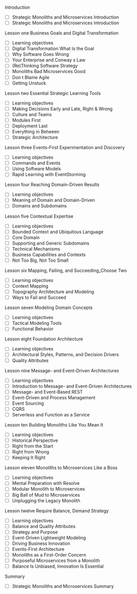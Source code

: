 Introduction
- [ ] Strategic Monoliths and Microservices Introduction
- [ ] Strategic Monoliths and Microservices Introduction

Lesson one Business Goals and Digital Transformation
- [ ] Learning objectives
- [ ] Digital Transformation What Is the Goal
- [ ] Why Software Goes Wrong
- [ ] Your Enterprise and Conway s Law
- [ ] (Re)Thinking Software Strategy
- [ ] Monoliths Bad Microservices Good
- [ ] Don t Blame Agile
- [ ] Getting Unstuck

Lesson two Essential Strategic Learning Tools
- [ ] Learning objectives
- [ ] Making Decisions Early and Late, Right & Wrong
- [ ] Culture and Teams
- [ ] Modules First
- [ ] Deployment Last
- [ ] Everything in Between
- [ ] Strategic Architecture

Lesson three Events-First Experimentation and Discovery
- [ ] Learning objectives
- [ ] Commands and Events
- [ ] Using Software Models
- [ ] Rapid Learning with EventStorming

Lesson four Reaching Domain-Driven Results
- [ ] Learning objectives
- [ ] Meaning of Domain and Domain-Driven
- [ ] Domains and Subdomains

Lesson five Contextual Expertise
- [ ] Learning objectives
- [ ] Bounded Context and Ubiquitous Language
- [ ] Core Domain
- [ ] Supporting and Generic Subdomains
- [ ] Technical Mechanisms
- [ ] Business Capabilities and Contexts
- [ ] Not Too Big, Not Too Small

Lesson six Mapping, Failing, and Succeeding_Choose Two
- [ ] Learning objectives
- [ ] Context Mapping
- [ ] Topography Architecture and Modeling
- [ ] Ways to Fail and Succeed

Lesson seven Modeling Domain Concepts
- [ ] Learning objectives
- [ ] Tactical Modeling Tools
- [ ] Functional Behavior

Lesson eight Foundation Architecture
- [ ] Learning objectives
- [ ] Architectural Styles, Patterns, and Decision Drivers
- [ ] Quality Attributes

Lesson nine Message- and Event-Driven Architectures
- [ ] Learning objectives
- [ ] Introduction to Message- and Event-Driven Architectures
- [ ] Message- and Event-Based REST
- [ ] Event-Driven and Process Management
- [ ] Event Sourcing
- [ ] CQRS
- [ ] Serverless and Function as a Service

Lesson ten Building Monoliths Like You Mean It
- [ ] Learning objectives
- [ ] Historical Perspective
- [ ] Right from the Start
- [ ] Right from Wrong
- [ ] Keeping It Right

Lesson eleven Monoliths to Microservices Like a Boss
- [ ] Learning objectives
- [ ] Mental Preparation with Resolve
- [ ] Modular Monolith to Microservices
- [ ] Big Ball of Mud to Microservices
- [ ] Unplugging the Legacy Monolith

Lesson twelve Require Balance, Demand Strategy
- [ ] Learning objectives
- [ ] Balance and Quality Attributes
- [ ] Strategy and Purpose
- [ ] Event-Driven Lightweight Modeling
- [ ] Driving Business Innovation
- [ ] Events-First Architecture
- [ ] Monoliths as a First-Order Concern
- [ ] Purposeful Microservices from a Monolith
- [ ] Balance Is Unbiased, Innovation Is Essential

Summary
- [ ] Strategic Monoliths and Microservices Summary